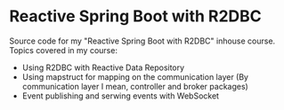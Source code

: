 # Reactive Spring Boot with R2DBC

Source code for my "Reactive Spring Boot with R2DBC" inhouse course. 
Topics covered in my course: 

- Using R2DBC with Reactive Data Repository
- Using mapstruct for mapping on the communication layer (By communication layer I mean, controller and broker packages)
- Event publishing and serwing events with WebSocket
